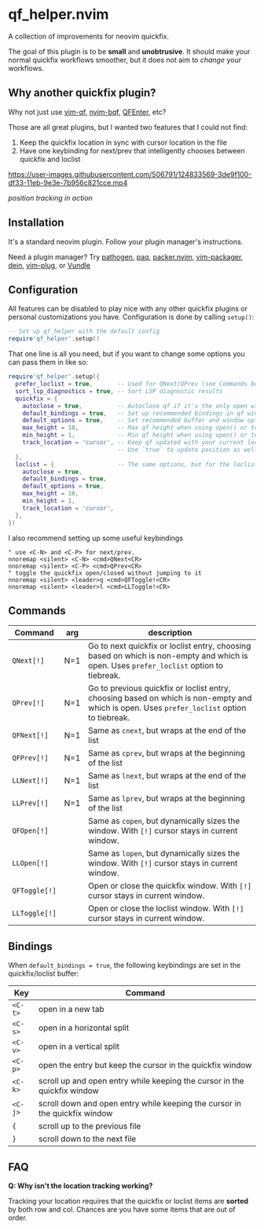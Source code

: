 # qf_helper.nvim
A collection of improvements for neovim quickfix.

The goal of this plugin is to be **small** and **unobtrusive**. It should make
your normal quickfix workflows smoother, but it does not aim to *change* your
workflows.

## Why another quickfix plugin?

Why not just use [vim-qf](https://github.com/romainl/vim-qf),
[nvim-bqf](https://github.com/kevinhwang91/nvim-bqf),
[QFEnter](https://github.com/yssl/QFEnter), etc?

Those are all great plugins, but I wanted two features that I could not find:

1. Keep the quickfix location in sync with cursor location in the file
2. Have one keybinding for next/prev that intelligently chooses between quickfix and loclist

https://user-images.githubusercontent.com/506791/124833569-3de9f100-df33-11eb-9e3e-7b956c821cce.mp4

*position tracking in action*

## Installation

It's a standard neovim plugin. Follow your plugin manager's instructions.

Need a plugin manager? Try [pathogen](https://github.com/tpope/vim-pathogen), [paq](https://github.com/savq/paq-nvim), [packer.nvim](https://github.com/wbthomason/packer.nvim), [vim-packager](https://github.com/kristijanhusak/vim-packager), [dein](https://github.com/Shougo/dein.vim), [vim-plug](https://github.com/junegunn/vim-plug), or [Vundle](https://github.com/VundleVim/Vundle.vim)

## Configuration

All features can be disabled to play nice with any other quickfix plugins or
personal customizations you have. Configuration is done by calling `setup()`:

```lua
-- Set up qf_helper with the default config
require'qf_helper'.setup()
```

That one line is all you need, but if you want to change some options you can
pass them in like so:
```lua
require'qf_helper'.setup({
  prefer_loclist = true,       -- Used for QNext/QPrev (see Commands below)
  sort_lsp_diagnostics = true, -- Sort LSP diagnostic results
  quickfix = {
    autoclose = true,          -- Autoclose qf if it's the only open window
    default_bindings = true,   -- Set up recommended bindings in qf window
    default_options = true,    -- Set recommended buffer and window options
    max_height = 10,           -- Max qf height when using open() or toggle()
    min_height = 1,            -- Min qf height when using open() or toggle()
    track_location = 'cursor', -- Keep qf updated with your current location
                               -- Use `true` to update position as well
  },
  loclist = {                  -- The same options, but for the loclist
    autoclose = true,
    default_bindings = true,
    default_options = true,
    max_height = 10,
    min_height = 1,
    track_location = 'cursor',
  },
})
```

I also recommend setting up some useful keybindings
```vim
" use <C-N> and <C-P> for next/prev.
nnoremap <silent> <C-N> <cmd>QNext<CR>
nnoremap <silent> <C-P> <cmd>QPrev<CR>
" toggle the quickfix open/closed without jumping to it
nnoremap <silent> <leader>q <cmd>QFToggle!<CR>
nnoremap <silent> <leader>l <cmd>LLToggle!<CR>
```

## Commands
Command       | arg | description
-------       | --- | -----------
`QNext[!]`    | N=1 | Go to next quickfix or loclist entry, choosing based on which is non-empty and which is open. Uses `prefer_loclist` option to tiebreak.
`QPrev[!]`    | N=1 | Go to previous quickfix or loclist entry, choosing based on which is non-empty and which is open. Uses `prefer_loclist` option to tiebreak.
`QFNext[!]`   | N=1 | Same as `cnext`, but wraps at the end of the list
`QFPrev[!]`   | N=1 | Same as `cprev`, but wraps at the beginning of the list
`LLNext[!]`   | N=1 | Same as `lnext`, but wraps at the end of the list
`LLPrev[!]`   | N=1 | Same as `lprev`, but wraps at the beginning of the list
`QFOpen[!]`   |     | Same as `copen`, but dynamically sizes the window. With `[!]` cursor stays in current window.
`LLOpen[!]`   |     | Same as `lopen`, but dynamically sizes the window. With `[!]` cursor stays in current window.
`QFToggle[!]` |     | Open or close the quickfix window. With `[!]` cursor stays in current window.
`LLToggle[!]` |     | Open or close the loclist window. With `[!]` cursor stays in current window.

## Bindings
When `default_bindings = true`, the following keybindings are set in the
quickfix/loclist buffer:

Key     | Command
---     | -------
`<C-t>` | open in a new tab
`<C-s>` | open in a horizontal split
`<C-v>` | open in a vertical split
`<C-p>` | open the entry but keep the cursor in the quickfix window
`<C-k>` | scroll up and open entry while keeping the cursor in the quickfix window
`<C-j>` | scroll down and open entry while keeping the cursor in the quickfix window
`{`     | scroll up to the previous file
`}`     | scroll down to the next file

## FAQ

**Q: Why isn't the location tracking working?**

Tracking your location requires that the quickfix or loclist items are
**sorted** by both row and col. Chances are you have some items that are out of
order.
